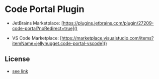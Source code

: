 # Code Portal Plugin

- JetBrains Marketplace: [https://plugins.jetbrains.com/plugin/27209-code-portal?noRedirect=true]()



- VS Code Marketplace: [https://marketplace.visualstudio.com/items?itemName=jellynugget.code-portal-vscode]()


## License
- [see link](./license.txt)